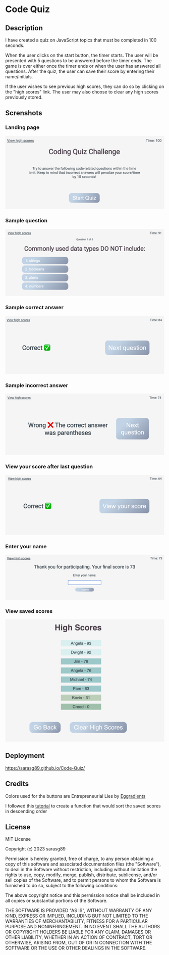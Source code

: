 # Code Quiz

## Description

I have created a quiz on JavaScript topics that must be completed in 100 seconds.

When the user clicks on the start button, the timer starts. The user will be presented with 5 questions to be answered before the timer ends. The game is over either once the timer ends or when the user has answered all questions. After the quiz, the user can save their score by entering their name/initials. 

If the user wishes to see previous high scores, they can do so by clicking on the "high scores" link. The user may also choose to clear any high scores previously stored. 

## Screnshots

### Landing page
![](./assets/images/screenshot%201.png)

### Sample question
![](./assets/images/screenshot%202.png)

### Sample correct answer
![](./assets/images/screenshot%203.png)

### Sample incorrect answer
![](./assets/images/screenshot%204b.png)

### View your score after last question
![](./assets/images/screenshot%205.png)

### Enter your name
![](./assets/images/screenshot%206.png)

### View saved scores
![](./assets/images/screenshot%207b.png)

## Deployment

https://sarasg89.github.io/Code-Quiz/

## Credits

Colors used for the buttons are Entrepreneurial Lies by [Eggradients](https://www.eggradients.com/)

I followed this [tutorial](https://dev.to/madanlal/how-to-sort-array-of-object-using-object-keys-in-javascript-58f1) to create a function that would sort the saved scores in descending order

## License

MIT License

Copyright (c) 2023 sarasg89

Permission is hereby granted, free of charge, to any person obtaining a copy of this software and associated documentation files (the "Software"), to deal in the Software without restriction, including without limitation the rights to use, copy, modify, merge, publish, distribute, sublicense, and/or sell copies of the Software, and to permit persons to whom the Software is furnished to do so, subject to the following conditions:

The above copyright notice and this permission notice shall be included in all copies or substantial portions of the Software.

THE SOFTWARE IS PROVIDED "AS IS", WITHOUT WARRANTY OF ANY KIND, EXPRESS OR IMPLIED, INCLUDING BUT NOT LIMITED TO THE WARRANTIES OF MERCHANTABILITY, FITNESS FOR A PARTICULAR PURPOSE AND NONINFRINGEMENT. IN NO EVENT SHALL THE AUTHORS OR COPYRIGHT HOLDERS BE LIABLE FOR ANY CLAIM, DAMAGES OR OTHER LIABILITY, WHETHER IN AN ACTION OF CONTRACT, TORT OR OTHERWISE, ARISING FROM, OUT OF OR IN CONNECTION WITH THE SOFTWARE OR THE USE OR OTHER DEALINGS IN THE SOFTWARE.
